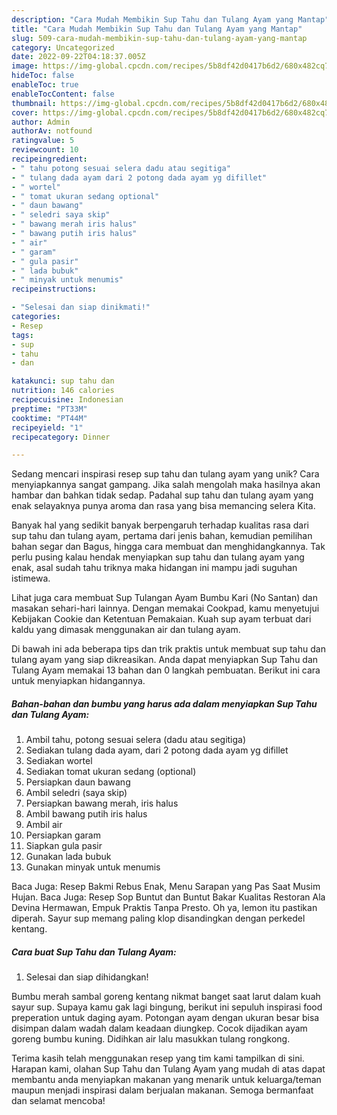 ```yaml
---
description: "Cara Mudah Membikin Sup Tahu dan Tulang Ayam yang Mantap"
title: "Cara Mudah Membikin Sup Tahu dan Tulang Ayam yang Mantap"
slug: 509-cara-mudah-membikin-sup-tahu-dan-tulang-ayam-yang-mantap
category: Uncategorized
date: 2022-09-22T04:18:37.005Z
image: https://img-global.cpcdn.com/recipes/5b8df42d0417b6d2/680x482cq70/sup-tahu-dan-tulang-ayam-foto-resep-utama.jpg
hideToc: false
enableToc: true
enableTocContent: false
thumbnail: https://img-global.cpcdn.com/recipes/5b8df42d0417b6d2/680x482cq70/sup-tahu-dan-tulang-ayam-foto-resep-utama.jpg
cover: https://img-global.cpcdn.com/recipes/5b8df42d0417b6d2/680x482cq70/sup-tahu-dan-tulang-ayam-foto-resep-utama.jpg
author: Admin
authorAv: notfound
ratingvalue: 5
reviewcount: 10
recipeingredient:
- " tahu potong sesuai selera dadu atau segitiga"
- " tulang dada ayam dari 2 potong dada ayam yg difillet"
- " wortel"
- " tomat ukuran sedang optional"
- " daun bawang"
- " seledri saya skip"
- " bawang merah iris halus"
- " bawang putih iris halus"
- " air"
- " garam"
- " gula pasir"
- " lada bubuk"
- " minyak untuk menumis"
recipeinstructions:

- "Selesai dan siap dinikmati!"
categories:
- Resep
tags:
- sup
- tahu
- dan

katakunci: sup tahu dan 
nutrition: 146 calories
recipecuisine: Indonesian
preptime: "PT33M"
cooktime: "PT44M"
recipeyield: "1"
recipecategory: Dinner

---
```





Sedang mencari inspirasi resep sup tahu dan tulang ayam yang unik? Cara menyiapkannya sangat gampang. Jika salah mengolah maka hasilnya akan hambar dan bahkan tidak sedap. Padahal sup tahu dan tulang ayam yang enak selayaknya punya aroma dan rasa yang bisa memancing selera Kita.





Banyak hal yang sedikit banyak berpengaruh terhadap kualitas rasa dari sup tahu dan tulang ayam, pertama dari jenis bahan, kemudian pemilihan bahan segar dan Bagus, hingga cara membuat dan menghidangkannya. Tak perlu pusing kalau hendak menyiapkan sup tahu dan tulang ayam yang enak,      asal sudah tahu triknya maka hidangan ini mampu jadi suguhan istimewa.














Lihat juga cara membuat Sup Tulangan Ayam Bumbu Kari (No Santan) dan masakan sehari-hari lainnya. Dengan memakai Cookpad, kamu menyetujui Kebijakan Cookie dan Ketentuan Pemakaian. Kuah sup ayam terbuat dari kaldu yang dimasak menggunakan air dan tulang ayam.






Di bawah ini ada beberapa tips dan trik praktis untuk membuat sup tahu dan tulang ayam yang siap dikreasikan. Anda dapat menyiapkan Sup Tahu dan Tulang Ayam memakai 13 bahan dan 0 langkah pembuatan. Berikut ini cara untuk menyiapkan hidangannya.

<!--inarticleads1-->

##### Bahan-bahan dan bumbu yang harus ada dalam menyiapkan Sup Tahu dan Tulang Ayam:

1. Ambil  tahu, potong sesuai selera (dadu atau segitiga)
1. Sediakan  tulang dada ayam, dari 2 potong dada ayam yg difillet
1. Sediakan  wortel
1. Sediakan  tomat ukuran sedang (optional)
1. Persiapkan  daun bawang
1. Ambil  seledri (saya skip)
1. Persiapkan  bawang merah, iris halus
1. Ambil  bawang putih iris halus
1. Ambil  air
1. Persiapkan  garam
1. Siapkan  gula pasir
1. Gunakan  lada bubuk
1. Gunakan  minyak untuk menumis


Baca Juga: Resep Bakmi Rebus Enak, Menu Sarapan yang Pas Saat Musim Hujan. Baca Juga: Resep Sop Buntut dan Buntut Bakar Kualitas Restoran Ala Devina Hermawan, Empuk Praktis Tanpa Presto. Oh ya, lemon itu pastikan diperah. Sayur sup memang paling klop disandingkan dengan perkedel kentang. 

<!--inarticleads2-->

##### Cara buat Sup Tahu dan Tulang Ayam:


1. Selesai dan siap dihidangkan!

Bumbu merah sambal goreng kentang nikmat banget saat larut dalam kuah sayur sup. Supaya kamu gak lagi bingung, berikut ini sepuluh inspirasi food preperation untuk daging ayam. Potongan ayam dengan ukuran besar bisa disimpan dalam wadah dalam keadaan diungkep. Cocok dijadikan ayam goreng bumbu kuning. Didihkan air lalu masukkan tulang rongkong. 

Terima kasih telah menggunakan resep yang tim kami tampilkan di sini. Harapan kami, olahan Sup Tahu dan Tulang Ayam yang mudah di atas dapat membantu anda menyiapkan makanan yang menarik untuk keluarga/teman maupun menjadi inspirasi dalam berjualan makanan. Semoga bermanfaat dan selamat mencoba!
